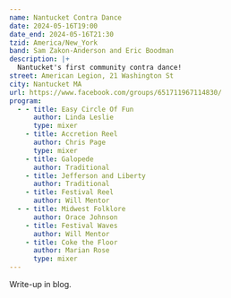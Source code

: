 ```yaml
---
name: Nantucket Contra Dance
date: 2024-05-16T19:00
date_end: 2024-05-16T21:30
tzid: America/New_York
band: Sam Zakon-Anderson and Eric Boodman
description: |+
  Nantucket's first community contra dance!
street: American Legion, 21 Washington St
city: Nantucket MA
url: https://www.facebook.com/groups/651711967114830/
program:
  - - title: Easy Circle Of Fun
      author: Linda Leslie
      type: mixer
    - title: Accretion Reel
      author: Chris Page
      type: mixer
    - title: Galopede
      author: Traditional
    - title: Jefferson and Liberty
      author: Traditional
    - title: Festival Reel
      author: Will Mentor
  - - title: Midwest Folklore
      author: Orace Johnson
    - title: Festival Waves
      author: Will Mentor
    - title: Coke the Floor
      author: Marian Rose
      type: mixer
---
```


Write-up in blog.
